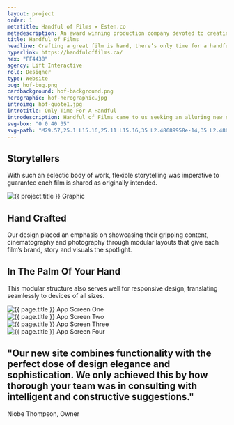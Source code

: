 ```yaml
---
layout: project
order: 1
metatitle: Handful of Films ✕ Esten.co
metadescription: An award winning production company devoted to creating exquisite and timeless films.
title: Handful of Films
headline: Crafting a great film is hard, there’s only time for a handful.
hyperlink: https://handfuloffilms.ca/
hex: "FF4438"
agency: Lift Interactive
role: Designer
type: Website
bug: hof-bug.png
cardbackground: hof-background.png
herographic: hof-herographic.jpg
introimg: hof-quote1.jpg
introtitle: Only Time For A Handful
introdescription: Handful of Films came to us seeking an alluring new site that would justly showcase their award winning films with a priority on intuitive interface patterns users can explore with ease.
svg-box: "0 0 40 35"
svg-path: "M29.57,25.1 L15.16,25.11 L15.16,35 L2.48689958e-14,35 L2.48689958e-14,0 L15.16,0 L15.16,5 L4.98,5 L4.98,30 L10.18,30 L10.18,20.11 L29.57,20.11 L29.57,25.1 Z M24.84,0 L40,0 L40,35 L24.84,35 L24.84,30 L35.02,30 L35.02,5 L29.82,5 L29.82,14.89 L10.44,14.89 L10.44,9.83 L24.84,9.81 L24.84,0 Z"
--- 
```


<!--------------------------------- WHITE STREAMFIELD START -->
<div class="project-group white-group first-group">
	<!-------------------BREAK-->
	<div class="content-streamfield project-streamfield project-group-item">
		<!--BREAK-->
		<div class="centered-text aligned-center">
			<h2>Storytellers</h2>
			<p>With such an eclectic body of work, flexible storytelling was imperative to guarantee each film is shared as originally intended.</p>
		</div>
		<!--BREAK-->
	</div>
	<!-------------------BREAK-->
	<div class="screens-streamfield remove-top-mobile project-streamfield project-group-item">
		<!--BREAK-->
		<div class="vertical-center">
			<img src="{{ site.baseurl }}/assets/portfolio/{{ page.title | slugify }}/hof-screens.png" alt="{{ project.title }} Graphic">
		</div>
		<!--BREAK-->
	</div>
	<!-------------------BREAK-->
	<div class="bustout-streamfield whitetext project-streamfield project-group-item">
		<div class="bustout-wrapper" style="background-color:#{{ page.hex }};">
			<div class="bustout-image" style="background-image:url('{{ site.baseurl }}/assets/portfolio/{{ page.title | slugify }}/hof-bigimage.jpg');"></div><!--MAGICFLOAT
			--><div class="bustout-content">
				<div class="bustout-inner">
					<h2>Hand Crafted</h2>
					<p>Our design placed an emphasis on showcasing their gripping content, cinematography and photography through modular layouts that give each film’s brand, story and visuals the spotlight.</p>
				</div>
			</div>
		</div>
	</div>
	<!-------------------BREAK-->
	<div class="content-streamfield project-streamfield project-group-item">
		<!--BREAK-->
		<div class="centered-text  aligned-center">
			<h2>In The Palm Of Your Hand</h2>
			<p>This modular structure also serves well for responsive design, translating seamlessly to devices of all sizes.</p>
		</div>
		<!--BREAK-->
	</div> 
	<!-------------------BREAK-->
	<div class="app-streamfield remove-top-mobile project-streamfield project-group-item">
		<!--BREAK-->
		<div class="app-image">
			<img src="{{ site.baseurl }}/assets/portfolio/{{ page.title | slugify }}/hof-mobile1.jpg" alt="{{ page.title }} App Screen One">
		</div><!--MAGICFLOAT
		--><div class="app-image">
			<img src="{{ site.baseurl }}/assets/portfolio/{{ page.title | slugify }}/hof-mobile2.jpg" alt="{{ page.title }} App Screen Two">
		</div><!--MAGICFLOAT
		--><div class="app-image">
			<img src="{{ site.baseurl }}/assets/portfolio/{{ page.title | slugify }}/hof-mobile3.jpg" alt="{{ page.title }} App Screen Three">
		</div><!--MAGICFLOAT
		--><div class="app-image">
			<img src="{{ site.baseurl }}/assets/portfolio/{{ page.title | slugify }}/hof-mobile4.jpg" alt="{{ page.title }} App Screen Four">
		</div>
		<!--BREAK-->
	</div>
	<!-------------------BREAK-->
	<div class="bigimage-streamfield whitetext project-streamfield project-group-item">
		<!--BREAK-->
		<div class="bigimage-wrap" style="background-color:#{{ page.hex }};">
			<div class="image-bleed" style="background-image:url('{{ site.baseurl }}/assets/portfolio/{{ page.title | slugify }}/hof-inconcert.jpg');">
			</div>
			<div class="corner-message testimonial right-corner" style="background-color:#{{ page.hex }};">
				<div class="corner-message-inner">
					<h2>"Our new site combines functionality with the perfect dose of design elegance and sophistication. We only achieved this by how thorough your team was in consulting with intelligent and constructive suggestions."</h2>
					<p>Niobe Thompson, Owner</p>
				</div>
			</div>
		</div>
	</div>
	<!-------------------BREAK-->
</div>
<!------------------------------------ WHITE STREAMFIELD END -->